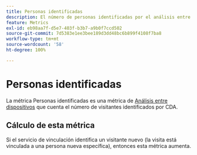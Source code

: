 ```yaml
---
title: Personas identificadas
description: El número de personas identificadas por el análisis entre dispositivos.
feature: Metrics
exl-id: eb98aa7f-d5e7-403f-b3b7-a9b0f7ccd502
source-git-commit: 7d5383e1ee3bee189d3dd48bc6b899f4108f7ba8
workflow-type: tm+mt
source-wordcount: '58'
ht-degree: 100%

---
```


# Personas identificadas

La métrica Personas identificadas es una métrica de [Análisis entre dispositivos](../cda/overview.md) que cuenta el número de visitantes identificados por CDA.

## Cálculo de esta métrica

Si el servicio de vinculación identifica un visitante nuevo (la visita está vinculada a una persona nueva específica), entonces esta métrica aumenta.
